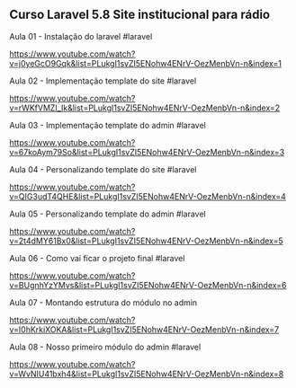 ## Curso Laravel 5.8 Site institucional para rádio

Aula 01 - Instalação do laravel #laravel

https://www.youtube.com/watch?v=j0yeGcO9Gqk&list=PLukgI1svZI5ENohw4ENrV-OezMenbVn-n&index=1

Aula 02 - Implementação template do site #laravel

https://www.youtube.com/watch?v=rWKfVMZI_Ik&list=PLukgI1svZI5ENohw4ENrV-OezMenbVn-n&index=2

Aula 03 - Implementação template do admin #laravel

https://www.youtube.com/watch?v=67koAym79So&list=PLukgI1svZI5ENohw4ENrV-OezMenbVn-n&index=3

Aula 04 - Personalizando template do site #laravel

https://www.youtube.com/watch?v=QIG3udT4QHE&list=PLukgI1svZI5ENohw4ENrV-OezMenbVn-n&index=4

Aula 05 - Personalizando template do admin #laravel

https://www.youtube.com/watch?v=2t4dMY61Bx0&list=PLukgI1svZI5ENohw4ENrV-OezMenbVn-n&index=5

Aula 06 - Como vai ficar o projeto final #laravel

https://www.youtube.com/watch?v=BUgnhYzYMvs&list=PLukgI1svZI5ENohw4ENrV-OezMenbVn-n&index=6

Aula 07 - Montando estrutura do módulo no admin

https://www.youtube.com/watch?v=I0hKrkiXOKA&list=PLukgI1svZI5ENohw4ENrV-OezMenbVn-n&index=7

Aula 08 - Nosso primeiro módulo do admin #laravel

https://www.youtube.com/watch?v=WvNIU41bxh4&list=PLukgI1svZI5ENohw4ENrV-OezMenbVn-n&index=8